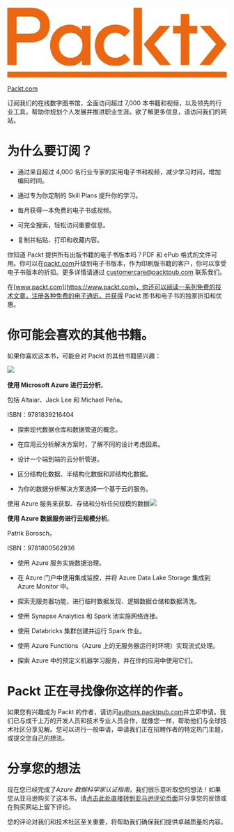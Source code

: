 ![](img/Image98822.jpg)

[Packt.com](http://Packt.com%20)

订阅我们的在线数字图书馆，全面访问超过 7,000 本书籍和视频，以及领先的行业工具，帮助你规划个人发展并推进职业生涯。欲了解更多信息，请访问我们的网站。

# 为什么要订阅？

+   通过来自超过 4,000 名行业专家的实用电子书和视频，减少学习时间，增加编码时间。

+   通过专为你定制的 Skill Plans 提升你的学习。

+   每月获得一本免费的电子书或视频。

+   可完全搜索，轻松访问重要信息。

+   复制并粘贴、打印和收藏内容。

你知道 Packt 提供所有出版书籍的电子书版本吗？PDF 和 ePub 格式的文件可用。你可以在[packt.com](https://packt.com)升级到电子书版本，作为印刷版书籍的客户，你可以享受电子书版本的折扣。更多详情请通过 customercare@packtpub.com 联系我们。

在[www.packt.com](https://www.packt.com)，你还可以阅读一系列免费的技术文章，注册各种免费的电子通讯，并获得 Packt 图书和电子书的独家折扣和优惠。

# 你可能会喜欢的其他书籍。

如果你喜欢这本书，可能会对 Packt 的其他书籍感兴趣：

![](https://www.packtpub.com/product/cloud-analytics-with-microsoft-azure/9781839216404)

**使用 Microsoft Azure 进行云分析**。

包括 Altaiar、Jack Lee 和 Michael Peña。

ISBN：9781839216404

+   探索现代数据仓库和数据管道的概念。

+   在应用云分析解决方案时，了解不同的设计考虑因素。

+   设计一个端到端的云分析管道。

+   区分结构化数据、半结构化数据和非结构化数据。

+   为你的数据分析解决方案选择一个基于云的服务。

使用 Azure 服务来获取、存储和分析任何规模的数据![](https://www.packtpub.com/product/cloud-scale-analytics-with-azure-data-services/9781800562936)

**使用 Azure 数据服务进行云规模分析**。

Patrik Borosch。

ISBN：9781800562936

+   使用 Azure 服务实施数据治理。

+   在 Azure 门户中使用集成监控，并将 Azure Data Lake Storage 集成到 Azure Monitor 中。

+   探索无服务器功能，进行临时数据发现、逻辑数据仓储和数据清洗。

+   使用 Synapse Analytics 和 Spark 池实施网络连接。

+   使用 Databricks 集群创建并运行 Spark 作业。

+   使用 Azure Functions（Azure 上的无服务器运行时环境）实现流式处理。

+   探索 Azure 中的预定义机器学习服务，并在你的应用中使用它们。

# Packt 正在寻找像你这样的作者。

如果您有兴趣成为 Packt 的作者，请访问[authors.packtpub.com](https://authors.packtpub.com)并立即申请。我们已与成千上万的开发人员和技术专业人员合作，就像您一样，帮助他们与全球技术社区分享见解。您可以进行一般申请，申请我们正在招聘作者的特定热门主题，或提交您自己的想法。

# 分享您的想法

现在您已经完成了*Azure 数据科学家认证指南*，我们很乐意听取您的想法！如果您从亚马逊购买了这本书，请[点击此处直接转到亚马逊评论页面](https://packt.link/r/1-800-56500-3)并分享您的反馈或在购买网站上留下评论。

您的评论对我们和技术社区至关重要，将帮助我们确保我们提供卓越质量的内容。
